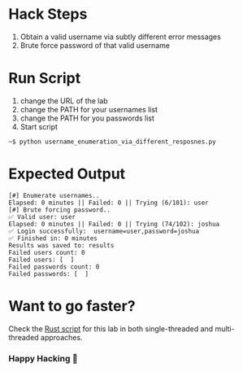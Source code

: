 # Hack Steps
1. Obtain a valid username via subtly different error messages
2. Brute force password of that valid username

# Run Script
1. change the URL of the lab
2. change the PATH for your usernames list
3. change the PATH for you passwords list
4. Start script
```
~$ python username_enumeration_via_different_resposnes.py
```
# Expected Output
```
[#] Enumerate usernames..
Elapsed: 0 minutes || Failed: 0 || Trying (6/101): user                                              
[#] Brute forcing password..
✅ Valid user: user
Elapsed: 0 minutes || Failed: 0 || Trying (74/102): joshua                                            
✅ Login successfully:  username=user,password=joshua
✅ Finished in: 0 minutes
Results was saved to: results
Failed users count: 0
Failed users: [  ]
Failed passwords count: 0
Failed passwords: [  ]
```

# Want to go faster?
Check the [Rust script](https://github.com/elqalawii/portswigger_labs_with_rust/tree/main/Authentication/username_enumeration_via_subtly_different_responses) for this lab in both single-threaded and multi-threaded approaches.

### Happy Hacking 👾
